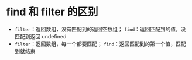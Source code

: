 # find 和 filter 的区别

<article-info/>

- `filter`：返回数组，没有匹配到的返回空数组；
  `find`：返回匹配到的值，没匹配到返回 undefined
- `filter`：返回数组，每一个都要匹配；
  `find`：返回匹配到的第一个值，匹配到就结束
